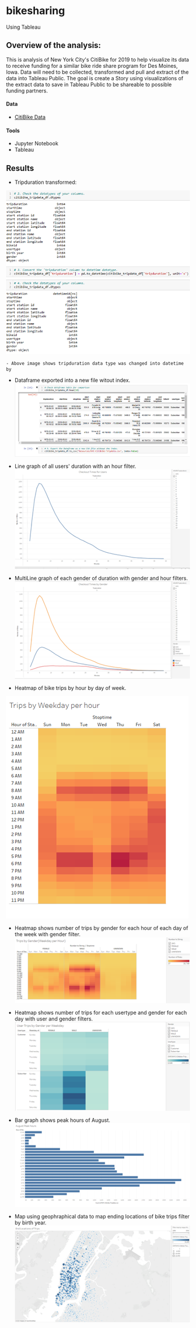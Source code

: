 # bikesharing
Using Tableau

## Overview of the analysis:
This is analysis of New York City's CitiBike for 2019 to help visualize its data to receive funding for a similar bike ride share program for Des Moines, Iowa. Data will need to be collected, transformed and pull and extract of the data into Tableau Public. The goal is create a Story using visualizations of the extract data to save in Tableau Public to be shareable to possible funding partners.

#### Data
 - [CitiBike Data](https://www.citibikenyc.com/system-data)

#### Tools
 - Jupyter Notebook
 - Tableau

## Results
- Tripduration transformed:

![here](https://github.com/LauraHaq/bikesharing/blob/main/images/convert_datetime.png)

    - Above image shows tripduration data type was changed into datetime by 
    

- Dataframe exported into a new file witout index. 
![here](https://github.com/LauraHaq/bikesharing/blob/main/images/output_part2.png)

- Line graph of all users' duration with an hour filter.
![here](https://github.com/LauraHaq/bikesharing/blob/main/images/tripdurations.png)

- MultiLine graph of each gender of duration with gender and hour filters. 
![here](https://github.com/LauraHaq/bikesharing/blob/main/images/tripdurations_gender.png)

- Heatmap of bike trips by hour by day of week.

![here](https://github.com/LauraHaq/bikesharing/blob/main/images/trips_by_weekday.png)

- Heatmap shows number of trips by gender for each hour of each day of the week with gender filter.
![here](https://github.com/LauraHaq/bikesharing/blob/main/images/tripts_by_gender.png)

- Heatmap shows number of trips for each usertype and gender for each day with user and gender filters.
![here](https://github.com/LauraHaq/bikesharing/blob/main/images/usertrips__gender_weekday.png)

- Bar graph shows peak hours of August.
![here](https://github.com/LauraHaq/bikesharing/blob/main/images/Aug_peakHours.png)

- Map using geophraphical data to map ending locations of bike trips filter by birth year.
![here](https://github.com/LauraHaq/bikesharing/blob/main/images/End_locations.png)


